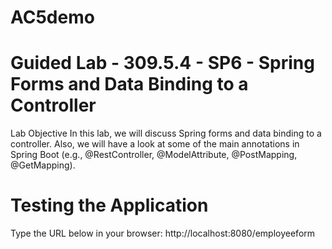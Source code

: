 # AC5demo

# Guided Lab - 309.5.4 - SP6 - Spring Forms and Data Binding to a Controller

Lab Objective
In this lab, we will discuss Spring forms and data binding to a controller. Also, we will have a look at some of the main annotations in Spring Boot (e.g., @RestController, @ModelAttribute, @PostMapping, @GetMapping).

# Testing the Application
Type the URL below in your browser:
http://localhost:8080/employeeform



